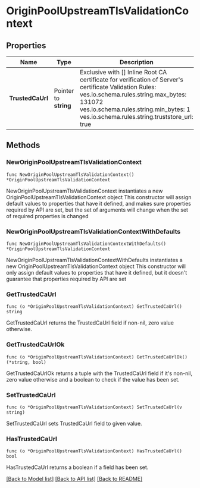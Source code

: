 # OriginPoolUpstreamTlsValidationContext

## Properties

Name | Type | Description | Notes
------------ | ------------- | ------------- | -------------
**TrustedCaUrl** | Pointer to **string** | Exclusive with []  Inline Root CA certificate for verification of Server&#39;s certificate  Validation Rules:   ves.io.schema.rules.string.max_bytes: 131072   ves.io.schema.rules.string.min_bytes: 1   ves.io.schema.rules.string.truststore_url: true  | [optional] 

## Methods

### NewOriginPoolUpstreamTlsValidationContext

`func NewOriginPoolUpstreamTlsValidationContext() *OriginPoolUpstreamTlsValidationContext`

NewOriginPoolUpstreamTlsValidationContext instantiates a new OriginPoolUpstreamTlsValidationContext object
This constructor will assign default values to properties that have it defined,
and makes sure properties required by API are set, but the set of arguments
will change when the set of required properties is changed

### NewOriginPoolUpstreamTlsValidationContextWithDefaults

`func NewOriginPoolUpstreamTlsValidationContextWithDefaults() *OriginPoolUpstreamTlsValidationContext`

NewOriginPoolUpstreamTlsValidationContextWithDefaults instantiates a new OriginPoolUpstreamTlsValidationContext object
This constructor will only assign default values to properties that have it defined,
but it doesn't guarantee that properties required by API are set

### GetTrustedCaUrl

`func (o *OriginPoolUpstreamTlsValidationContext) GetTrustedCaUrl() string`

GetTrustedCaUrl returns the TrustedCaUrl field if non-nil, zero value otherwise.

### GetTrustedCaUrlOk

`func (o *OriginPoolUpstreamTlsValidationContext) GetTrustedCaUrlOk() (*string, bool)`

GetTrustedCaUrlOk returns a tuple with the TrustedCaUrl field if it's non-nil, zero value otherwise
and a boolean to check if the value has been set.

### SetTrustedCaUrl

`func (o *OriginPoolUpstreamTlsValidationContext) SetTrustedCaUrl(v string)`

SetTrustedCaUrl sets TrustedCaUrl field to given value.

### HasTrustedCaUrl

`func (o *OriginPoolUpstreamTlsValidationContext) HasTrustedCaUrl() bool`

HasTrustedCaUrl returns a boolean if a field has been set.


[[Back to Model list]](../README.md#documentation-for-models) [[Back to API list]](../README.md#documentation-for-api-endpoints) [[Back to README]](../README.md)


